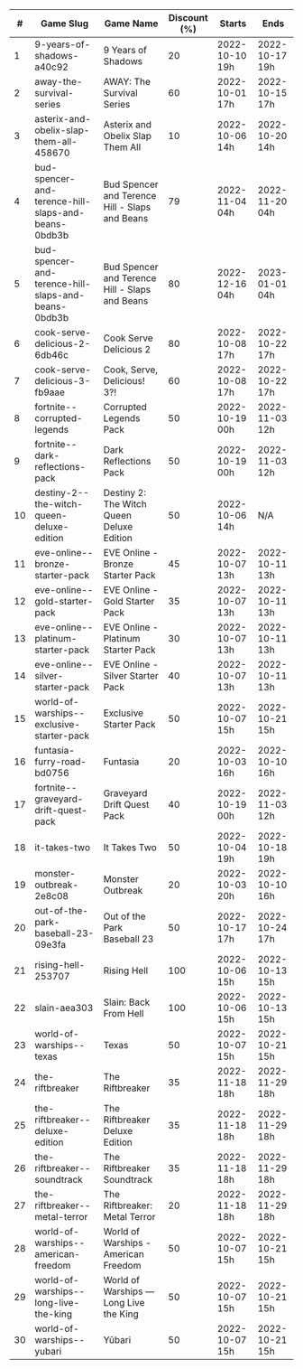 |#|Game Slug|Game Name|Discount (%)|Starts|Ends|
|---|---|---|---|---|---|
|1|9-years-of-shadows-a40c92|9 Years of Shadows|20|2022-10-10 19h|2022-10-17 19h|
|2|away-the-survival-series|AWAY: The Survival Series|60|2022-10-01 17h|2022-10-15 17h|
|3|asterix-and-obelix-slap-them-all-458670|Asterix and Obelix Slap Them All|10|2022-10-06 14h|2022-10-20 14h|
|4|bud-spencer-and-terence-hill-slaps-and-beans-0bdb3b|Bud Spencer and Terence Hill - Slaps and Beans|79|2022-11-04 04h|2022-11-20 04h|
|5|bud-spencer-and-terence-hill-slaps-and-beans-0bdb3b|Bud Spencer and Terence Hill - Slaps and Beans|80|2022-12-16 04h|2023-01-01 04h|
|6|cook-serve-delicious-2-6db46c|Cook Serve Delicious 2|80|2022-10-08 17h|2022-10-22 17h|
|7|cook-serve-delicious-3-fb9aae|Cook, Serve, Delicious! 3?!|60|2022-10-08 17h|2022-10-22 17h|
|8|fortnite--corrupted-legends|Corrupted Legends Pack|50|2022-10-19 00h|2022-11-03 12h|
|9|fortnite--dark-reflections-pack|Dark Reflections Pack|50|2022-10-19 00h|2022-11-03 12h|
|10|destiny-2--the-witch-queen-deluxe-edition|Destiny 2: The Witch Queen Deluxe Edition|50|2022-10-06 14h|N/A|
|11|eve-online--bronze-starter-pack|EVE Online - Bronze Starter Pack|45|2022-10-07 13h|2022-10-11 13h|
|12|eve-online--gold-starter-pack|EVE Online - Gold Starter Pack|35|2022-10-07 13h|2022-10-11 13h|
|13|eve-online--platinum-starter-pack|EVE Online - Platinum Starter Pack|30|2022-10-07 13h|2022-10-11 13h|
|14|eve-online--silver-starter-pack|EVE Online - Silver Starter Pack|40|2022-10-07 13h|2022-10-11 13h|
|15|world-of-warships--exclusive-starter-pack|Exclusive Starter Pack|50|2022-10-07 15h|2022-10-21 15h|
|16|funtasia-furry-road-bd0756|Funtasia|20|2022-10-03 16h|2022-10-10 16h|
|17|fortnite--graveyard-drift-quest-pack|Graveyard Drift Quest Pack|40|2022-10-19 00h|2022-11-03 12h|
|18|it-takes-two|It Takes Two|50|2022-10-04 19h|2022-10-18 19h|
|19|monster-outbreak-2e8c08|Monster Outbreak|20|2022-10-03 20h|2022-10-10 16h|
|20|out-of-the-park-baseball-23-09e3fa|Out of the Park Baseball 23|50|2022-10-17 17h|2022-10-24 17h|
|21|rising-hell-253707|Rising Hell|100|2022-10-06 15h|2022-10-13 15h|
|22|slain-aea303|Slain: Back From Hell|100|2022-10-06 15h|2022-10-13 15h|
|23|world-of-warships--texas|Texas|50|2022-10-07 15h|2022-10-21 15h|
|24|the-riftbreaker|The Riftbreaker|35|2022-11-18 18h|2022-11-29 18h|
|25|the-riftbreaker--deluxe-edition|The Riftbreaker Deluxe Edition|35|2022-11-18 18h|2022-11-29 18h|
|26|the-riftbreaker--soundtrack|The Riftbreaker Soundtrack|35|2022-11-18 18h|2022-11-29 18h|
|27|the-riftbreaker--metal-terror|The Riftbreaker: Metal Terror|20|2022-11-18 18h|2022-11-29 18h|
|28|world-of-warships--american-freedom|World of Warships - American Freedom|50|2022-10-07 15h|2022-10-21 15h|
|29|world-of-warships--long-live-the-king|World of Warships — Long Live the King|50|2022-10-07 15h|2022-10-21 15h|
|30|world-of-warships--yubari|Yūbari|50|2022-10-07 15h|2022-10-21 15h|
